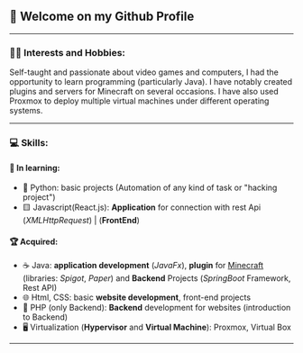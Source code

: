 ## 👋 Welcome on my Github Profile 

---
### 👨‍💻 Interests and Hobbies:

Self-taught and passionate about video games and computers,
I had the opportunity to learn programming (particularly Java).
I have notably created plugins and servers for Minecraft on several occasions.
I have also used Proxmox to deploy multiple virtual machines under different operating systems.

---
### 💻 Skills:

#### 🧠 In learning:

- 🐍 Python: basic projects (Automation of any kind of task or "hacking project")
- 🟨 Javascript(React.js): **Application** for connection with rest Api (*XMLHttpRequest*) | (**FrontEnd**)
#### 🏆 Acquired:

- ☕ Java: **application development** (*JavaFx*), **plugin** for [Minecraft](https://www.minecraft.net/fr-fr) (libraries: *Spigot*, *Paper*) and **Backend** Projects (*SpringBoot* Framework, Rest API)
- 🌐 Html, CSS: basic **website development**, front-end projects
- 🐘 PHP (only Backend): **Backend** development for websites (introduction to Backend)
- 🖥️ Virtualization (**Hypervisor** and **Virtual Machine**): Proxmox, Virtual Box

---